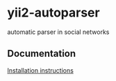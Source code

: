 # yii2-autoparser
automatic parser in social networks

## Documentation

[Installation instructions](docs/installation.md)